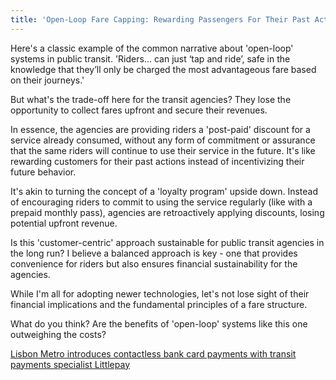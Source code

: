 ```yaml
---
title: 'Open-Loop Fare Capping: Rewarding Passengers For Their Past Actions?'
---
```


Here's a classic example of the common narrative about 'open-loop' systems in public transit. 'Riders... can just ‘tap and ride’, safe in the knowledge that they’ll only be charged the most advantageous fare based on their journeys.'

But what's the trade-off here for the transit agencies? They lose the opportunity to collect fares upfront and secure their revenues.

In essence, the agencies are providing riders a 'post-paid' discount for a service already consumed, without any form of commitment or assurance that the same riders will continue to use their service in the future. It's like rewarding customers for their past actions instead of incentivizing their future behavior.

It's akin to turning the concept of a 'loyalty program' upside down. Instead of encouraging riders to commit to using the service regularly (like with a prepaid monthly pass), agencies are retroactively applying discounts, losing potential upfront revenue.

Is this 'customer-centric' approach sustainable for public transit agencies in the long run? I believe a balanced approach is key - one that provides convenience for riders but also ensures financial sustainability for the agencies.

While I'm all for adopting newer technologies, let's not lose sight of their financial implications and the fundamental principles of a fare structure.

What do you think? Are the benefits of 'open-loop' systems like this one outweighing the costs?

[Lisbon Metro introduces contactless bank card payments with transit payments specialist Littlepay](https://littlepay.com/lisbon-metro-introduces-contactless-bank-card-payments-with-transit-payments-specialist-littlepay/?preview=true&_thumbnail_id=2907&utm_campaign=Metro%20de%20Lisboa&utm_content=254838869&utm_medium=social&utm_source=linkedin&hss_channel=lcp-7592449)